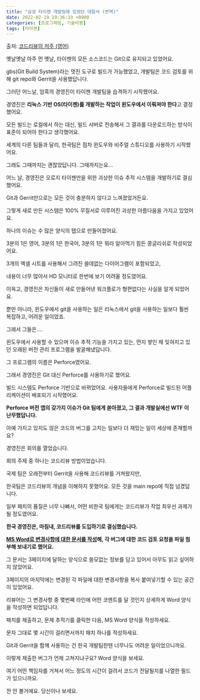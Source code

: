 ```yaml
---
title: "삼성 타이젠 개발팀에 있었던 대참사 (번역)"
date: 2022-02-19 19:36:33 +0900
categories: [프로그래밍, 기술비평]
tags: [타이젠]
---
```


출처: [코드리뷰의 저주 (영어)](https://what.thedailywtf.com/topic/15687/code-review-malediction)



옛날옛날 아주 먼 옛날, 타이젠의 모든 소스코드는 Git으로 유지되고 있었어요.

gbs(Git Build System)라는 멋진 도구로 빌드가 가능했었고, 개발팀은 코드 검토를 위해 git repo와 Gerrit을 사용했답니다.

그러던 어느날, 암흑의 경영진이 타이젠 개발팀을 습격하기 시작했어요.



경영진은 **리눅스 기반 OS(타이젠)를 개발하는 작업이 윈도우에서 이뤄져야 한다**고 결정했어요.

모든 빌드는 로컬에서 하는 대신, 빌드 서버로 전송해서 그 결과를 다운로드하는 방식이 표준이 되어야 한다고 생각했어요.

세계의 다른 팀들과 달리, 한국팀은 점차 윈도우와 비주얼 스튜디오를 사용하기 시작했어요.

그래도 그때까지는 괜찮았답니다. 그때까지는요...



어느 날, 경영진은 오로지 타이젠만을 위한 괴상한 이슈 추적 시스템을 개발하기로 결심했어요.

Git과 Gerrit만으로는 모든 것이 충분하지 않다고 느껴졌었거든요.



그렇게 새로 만든 시스템은 100% 무질서로 이루어진 괴상한 아름다움을 가지고 있었어요.

하나의 이슈는 수 많은 양식의 탭으로 만들어졌어요.

3분의 1은 영어, 3분의 1은 한국어, 3분의 1은 뭐라 알아먹기 힘든 콩글리쉬로 작성되었어요.

3개의 엑셀 시트를 사용해서 그려진 쓸데없는 다이어그램이 포함되었고,

내용이 너무 많아서 HD 모니터로 한번에 보기 어려울 정도였어요.



이윽고, 경영진은 자신들이 새로 만들어낸 워크플로가 형편없다는 사실을 알게 되었어요.

뿐만 아니라, 윈도우에서 git을 사용하는 일은 리눅스에서 git을 사용하는 일보다 훨씬 복잡하고, 어려운 일이었죠.



그래서 그들은....

윈도우에서 사용할 수 있으며 이슈 추적 기능을 가지고 있는, 먼지 쌓인 채 잊혀지고 있던 오래된 버전 관리 프로그램을 발굴해냈답니다.

그 프로그램의 이름은 Perforce였어요.

그래서 경영진은 Git 대신 Perforce를 사용하기로 했어요.

빌드 시스템도 Perforce 기반으로 바뀌었어요. 사용자들에게 Perforce로 빌드된 어플리케이션이 배포되기 시작했어요.



**Perforce 버전 앱의 갖가지 이슈가 Git 팀에게 쏟아졌고, 그 결과 개발실에선 WTF 이 난무했답니다.**

아예 가지고 있지도 않은 코드의 버그를 고치는 일보다 더 재밌는 일이 세상에 존재할까요?



경영진은 회의를 열었습니다.



회의 주제 중 하나는 코드리뷰 방법이었습니다.

국제 팀은 오래전부터 Gerrit을 사용해 코드리뷰를 거쳐왔지만,

한국팀은 코드리뷰의 개념을 이해하지 못했어요. 모든 것을 main repo에 직접 넘겼답니다.

일부 패치의 품질은 너무 나빠서, 어떤 비한국 팀에게는 코드리뷰가 작업 최우선 과제가 될 정도였어요.





**한국 경영진은, 마침내, 코드리뷰를 도입하기로 결심했습니다.**

**<u>MS Word로 변경사항에 대한 문서를 작성</u>해, 각 버그에 대한 코드 검토 요청을 파일 첨부해 보내기로 했어요.**





그 문서는 3페이지에 달하는 양식으로 쓸모없는 정보를 담고 있어서 아무도 읽고 싶어하지 않았어요.

3페이지의 마지막에는 변경된 각 파일에 대한 변경사항을 복사 붙여넣기할 수 있는 공간이 있었어요.

리뷰어는 그 변경사항 중 몇번째 라인에 어떤 코멘트를 달 것인지 상세하게 Word 양식을 작성하면 되었답니다.



패치를 제출하고, 문제 추적기를 클릭한 다음, MS Word 양식을 작성하세요.

문자 그대로 몇 시간이 걸리면서까지 패치 하나를 작성하세요.

Git과 Gerrit을 함께 사용하는 건 한국 개발팀한텐 너무나도 어려운 일이었으니까요.



이렇게 제출한 버그가 언제 고쳐지냐구요? Word 양식을 보세요.

여기 어떤 책임자를 거쳐서 어느 정도의 시간이 걸려서 코드가 전달될지를 나열한 필드가 있으니까요.



전 안 볼거에요. 당신이나 보세요.
